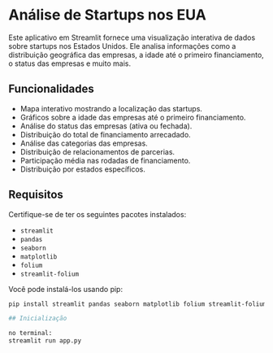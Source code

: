 # Análise de Startups nos EUA

Este aplicativo em Streamlit fornece uma visualização interativa de dados sobre startups nos Estados Unidos. Ele analisa informações como a distribuição geográfica das empresas, a idade até o primeiro financiamento, o status das empresas e muito mais.

## Funcionalidades

- Mapa interativo mostrando a localização das startups.
- Gráficos sobre a idade das empresas até o primeiro financiamento.
- Análise do status das empresas (ativa ou fechada).
- Distribuição do total de financiamento arrecadado.
- Análise das categorias das empresas.
- Distribuição de relacionamentos de parcerias.
- Participação média nas rodadas de financiamento.
- Distribuição por estados específicos.

## Requisitos

Certifique-se de ter os seguintes pacotes instalados:

- `streamlit`
- `pandas`
- `seaborn`
- `matplotlib`
- `folium`
- `streamlit-folium`

Você pode instalá-los usando pip:

```bash
pip install streamlit pandas seaborn matplotlib folium streamlit-folium

## Inicialização

no terminal:
streamlit run app.py
